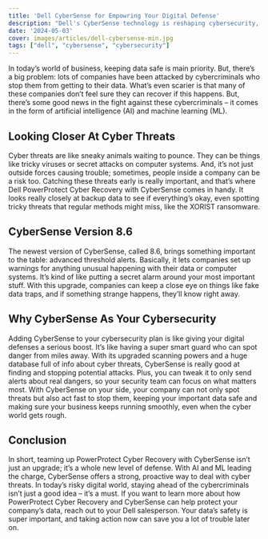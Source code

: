 ```yaml
---
title: 'Dell CyberSense for Empowring Your Digital Defense'
description: "Dell's CyberSense technology is reshaping cybersecurity, offering advanced threat detection and mitigation capabilities to protect organizations from a range of cyber threats"
date: '2024-05-03'
cover: images/articles/dell-cybersense-min.jpg
tags: ["dell", "cybersense", "cybersecurity"]
---
```


In today’s world of business, keeping data safe is main priority. But, there’s a big problem: lots of companies have been attacked by cybercriminals who stop them from getting to their data. What’s even scarier is that many of these companies don’t feel sure they can recover if this happens. But, there’s some good news in the fight against these cybercriminals – it comes in the form of artificial intelligence (AI) and machine learning (ML).

## Looking Closer At Cyber Threats

Cyber threats are like sneaky animals waiting to pounce. They can be things like tricky viruses or secret attacks on computer systems. And, it’s not just outside forces causing trouble; sometimes, people inside a company can be a risk too. Catching these threats early is really important, and that’s where Dell PowerProtect Cyber Recovery with CyberSense comes in handy. It looks really closely at backup data to see if everything’s okay, even spotting tricky threats that regular methods might miss, like the XORIST ransomware.

## CyberSense Version 8.6

The newest version of CyberSense, called 8.6, brings something important to the table: advanced threshold alerts. Basically, it lets companies set up warnings for anything unusual happening with their data or computer systems. It’s kind of like putting a secret alarm around your most important stuff. With this upgrade, companies can keep a close eye on things like fake data traps, and if something strange happens, they’ll know right away.

## Why CyberSense As Your Cybersecurity

Adding CyberSense to your cybersecurity plan is like giving your digital defenses a serious boost. It’s like having a super smart guard who can spot danger from miles away. With its upgraded scanning powers and a huge database full of info about cyber threats, CyberSense is really good at finding and stopping potential attacks. Plus, you can tweak it to only send alerts about real dangers, so your security team can focus on what matters most. With CyberSense on your side, your company can not only spot threats but also act fast to stop them, keeping your important data safe and making sure your business keeps running smoothly, even when the cyber world gets rough.

## Conclusion
In short, teaming up PowerProtect Cyber Recovery with CyberSense isn’t just an upgrade; it’s a whole new level of defense. With AI and ML leading the charge, CyberSense offers a strong, proactive way to deal with cyber threats. In today’s risky digital world, staying ahead of the cybercriminals isn’t just a good idea – it’s a must. If you want to learn more about how PowerProtect Cyber Recovery and CyberSense can help protect your company’s data, reach out to your Dell salesperson. Your data’s safety is super important, and taking action now can save you a lot of trouble later on.